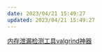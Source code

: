 ```yaml
---
date: 2023/04/21 15:49:27
updated: 2023/04/21 15:49:27
---
```


[内存泄漏检测工具valgrind神器](https://zhuanlan.zhihu.com/p/75416381)